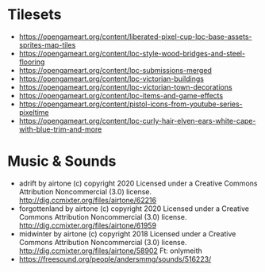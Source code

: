 # Tilesets

- https://opengameart.org/content/liberated-pixel-cup-lpc-base-assets-sprites-map-tiles
- https://opengameart.org/content/lpc-style-wood-bridges-and-steel-flooring
- https://opengameart.org/content/lpc-submissions-merged
- https://opengameart.org/content/lpc-victorian-buildings
- https://opengameart.org/content/lpc-victorian-town-decorations
- https://opengameart.org/content/lpc-items-and-game-effects
- https://opengameart.org/content/pistol-icons-from-youtube-series-pixeltime
- https://opengameart.org/content/lpc-curly-hair-elven-ears-white-cape-with-blue-trim-and-more

# Music & Sounds

- adrift by airtone
  (c) copyright 2020 Licensed under a Creative Commons Attribution Noncommercial  (3.0) license. http://dig.ccmixter.org/files/airtone/62216
- forgottenland by airtone
  (c) copyright 2020 Licensed under a Creative Commons Attribution Noncommercial  (3.0) license. http://dig.ccmixter.org/files/airtone/61959
- midwinter by airtone
  (c) copyright 2018 Licensed under a Creative Commons Attribution Noncommercial  (3.0) license. http://dig.ccmixter.org/files/airtone/58902 Ft: onlymeith
- https://freesound.org/people/andersmmg/sounds/516223/
